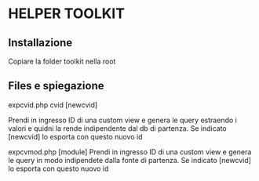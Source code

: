 # HELPER TOOLKIT 


## Installazione
Copiare la folder toolkit nella root 

## Files e spiegazione


expcvid.php cvid [newcvid]

Prendi in ingresso ID di una custom view e genera le query estraendo i valori e quidni la rende indipendente dal db di partenza.
Se indicato [newcvid] lo esporta con questo nuovo id

expcvmod.php [module]
Prendi in ingresso ID di una custom view e genera le query in modo indipendete dalla fonte di partenza.
Se indicato [newcvid] lo esporta con questo nuovo id
